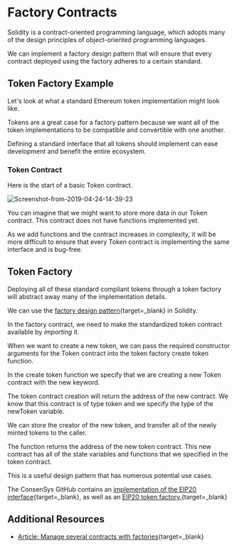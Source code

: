# Factory Contracts

Solidity is a contract-oriented programming language, which adopts many of the design principles of object-oriented programming languages.

We can implement a factory design pattern that will ensure that every contract deployed using the factory adheres to a certain standard.

## Token Factory Example

Let's look at what a standard Ethereum token implementation might look like.

Tokens are a great case for a factory pattern because we want all of the token implementations to be compatible and convertible with one another.

Defining a standard interface that all tokens should implement can ease development and benefit the entire ecosystem.

### Token Contract

Here is the start of a basic Token contract.

![Screenshot-from-2019-04-24-14-39-23](https://files.cdn.thinkific.com/file_uploads/205430/images/c35/834/9da/1595718641286.jpg)

You can imagine that we might want to store more data in our Token contract. This contract does not have functions implemented yet.

As we add functions and the contract increases in complexity, it will be more difficult to ensure that every Token contract is implementing the same interface and is bug-free.

## Token Factory

Deploying all of these standard compliant tokens through a token factory will abstract away many of the implementation details.

We can use the [factory design pattern](https://en.wikipedia.org/wiki/Factory_method_pattern){target=\_blank} in Solidity.

In the factory contract, we need to make the standardized token contract available by _importing_ it.

When we want to create a new token, we can pass the required constructor arguments for the Token contract into the token factory create token function.

In the create token function we specify that we are creating a new Token contract with the new keyword.

The token contract creation will return the address of the new contract. We know that this contract is of type token and we specify the type of the newToken variable.

We can store the creator of the new token, and transfer all of the newly minted tokens to the caller.

The function returns the address of the new token contract. This new contract has all of the state variables and functions that we specified in the token contract.

This is a useful design pattern that has numerous potential use cases.

The ConsenSys GitHub contains an [implementation of the EIP20 interface](https://github.com/ConsenSys/Tokens/blob/master/contracts/eip20/EIP20.sol){target=\_blank}, as well as an [EIP20 token factory.](https://github.com/ConsenSys/Tokens/blob/master/contracts/eip20/EIP20Factory.sol){target=\_blank}

## Additional Resources

- [Article: Manage several contracts with factories](https://ethereum.org/en/developers/tutorials/interact-with-other-contracts-from-solidity/){target=\_blank}
